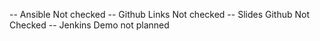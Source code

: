 


-- Ansible      Not checked
-- Github Links Not checked
-- Slides Github Not Checked
-- Jenkins Demo not planned

 
